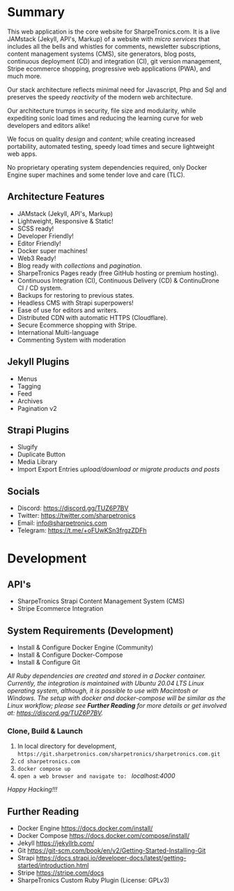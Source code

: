 # Summary
This web application is the core website for SharpeTronics.com. It is a live JAMstack (Jekyll, API's, Markup) of a website with *micro services* that includes all the bells and whistles for comments, newsletter subscriptions, content management systems (CMS), site generators, blog posts, continuous deployment (CD) and integration (CI), git version management, Stripe ecommerce shopping, progressive web applications (PWA), and much more.

Our stack architecture reflects minimal need for Javascript, Php and Sql and preserves the speedy *reactivity* of the modern web architecture. 

Our architecture trumps in security, file size and modularity, while expediting sonic load times and reducing the learning curve for web developers and editors alike!

We focus on quality *design* and *content*; while creating increased portability, automated testing, speedy load times and secure lightweight web apps.

No proprietary operating system dependencies required, only Docker Engine super machines and some tender love and care (TLC).

## Architecture Features
* JAMstack (Jekyll, API's, Markup)
* Lightweight, Responsive & Static!
* SCSS ready!
* Developer Friendly!
* Editor Friendly!
* Docker super machines!
* Web3 Ready!
* Blog ready with *collections* and *pagination*.
* SharpeTronics Pages ready (free GitHub hosting or premium hosting).
* Continuous Integration (CI), Continuous Delivery (CD) & ContinuDrone CI / CD system.
* Backups for restoring to previous states.
* Headless CMS with Strapi superpowers!
* Ease of use for editors and writers.
* Distributed CDN with automatic HTTPS (Cloudflare).
* Secure Ecommerce shopping with Stripe.
* International Multi-language
* Commenting System with moderation

## Jekyll Plugins
* Menus
* Tagging
* Feed
* Archives
* Pagination v2

## Strapi Plugins
* Slugify
* Duplicate Button
* Media Library
* Import Export Entries *upload/download or migrate products and posts*

## Socials
* Discord: https://discord.gg/TUZ6P7BV
* Twitter: https://twitter.com/sharpetronics
* Email: info@sharpetronics.com
* Telegram: https://t.me/+oFUwKSn3frgzZDFh

# Development

## API's
* SharpeTronics Strapi Content Management System (CMS)
* Stripe Ecommerce Integration

## System Requirements (Development)
* Install & Configure Docker Engine (Community)
* Install & Configure Docker-Compose
* Install & Configure Git

*All Ruby dependencies are created and stored in a Docker container.*
*Currently, the integration is maintained with Ubuntu 20.04 LTS Linux operating system, although, it is possible to use with Macintosh or Windows. The setup with docker and docker-compose will be similar as the Linux workflow; please see **Further Reading** for more details or get involved at: https://discord.gg/TUZ6P7BV.*

### Clone, Build & Launch
1. In local directory for development, ```https://git.sharpetronics.com/sharpetronics/sharpetronics.com.git```
2. ```cd sharpetronics.com```
3. ```docker compose up```
4. ```open a web browser and navigate to: ``` *localhost:4000*

*Happy Hacking!!!*

## Further Reading
* Docker Engine https://docs.docker.com/install/
* Docker Compose https://docs.docker.com/compose/install/
* Jekyll https://jekyllrb.com/
* Git https://git-scm.com/book/en/v2/Getting-Started-Installing-Git
* Strapi https://docs.strapi.io/developer-docs/latest/getting-started/introduction.html
* Stripe https://stripe.com/docs
* SharpeTronics Custom Ruby Plugin (License: GPLv3)
